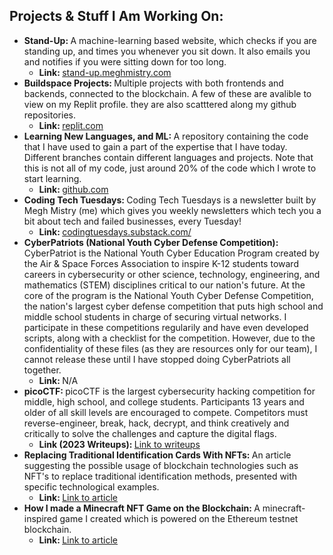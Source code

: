 ## Projects & Stuff I Am Working On:

 - <b>Stand-Up: </b>A machine-learning based website, which checks if you are standing up, and times you whenever you sit down. It also emails you and notifies if you were sitting down for too long.
   - <b>Link: </b><a href="https://stand-up.meghmistry.com" target="_blank">stand-up.meghmistry.com</a>
 - <b>Buildspace Projects: </b>Multiple projects with both frontends and backends, connected to the blockchain. A few of these are avalible to view on my Replit profile. they are also scatttered along my github repositories.
   - <b>Link: </b><a href="https://replit.com/@MeghMistry" target="_blank">replit.com</a>
 - <b>Learning New Languages, and ML: </b>A repository containing the code that I have used to gain a part of the expertise that I have today. Different branches contain different languages and projects. Note that this is not all of my code, just around 20% of the code which I wrote to start learning.
   - <b>Link: </b><a href="https://github.com/Megaman222111/My-Projects" target="_blank">github.com</a>
- <b>Coding Tech Tuesdays: </b>Coding Tech Tuesdays is a newsletter built by Megh Mistry (me) which gives you weekly newsletters which tech you a bit about tech and failed businesses, every Tuesday!
   - <b>Link: </b><a href="https://codingtuesdays.substack.com/" target="_blank">codingtuesdays.substack.com/</a>
 - <b>CyberPatriots (National Youth Cyber Defense Competition): </b>CyberPatriot is the National Youth Cyber Education Program created by the Air & Space Forces Association to inspire K-12 students toward careers in cybersecurity or other science, technology, engineering, and mathematics (STEM) disciplines critical to our nation's future. At the core of the program is the National Youth Cyber Defense Competition, the nation's largest cyber defense competition that puts high school and middle school students in charge of securing virtual networks. I participate in these competitions regularily and have even developed scripts, along with a checklist for the competition. However, due to the confidentiality of these files (as they are resources only for our team), I cannot release these until I have stopped doing CyberPatriots all together. 
   - <b> Link: </b>N/A 
 - <b>picoCTF: </b>picoCTF is the largest cybersecurity hacking competition for middle, high school, and college students. Participants 13 years and older of all skill levels are encouraged to compete. Competitors must reverse-engineer, break, hack, decrypt, and think creatively and critically to solve the challenges and capture the digital flags.
   - <b>Link (2023 Writeups): </b><a href="https://picoctf2023.meghmistry.com/" target="_blank">Link to writeups</a>
- <b>Replacing Traditional Identification Cards With NFTs: </b>An article suggesting the possible usage of blockchain technologies such as NFT's to replace traditional identification methods, presented with specific technological examples.
   - <b>Link: </b><a href="https://medium.com/@meghmistry/replacing-traditional-identification-cards-with-nfts-c1f48552e783" target="_blank">Link to article</a>
- <b>How I made a Minecraft NFT Game on the Blockchain: </b>A minecraft-inspired game I created which is powered on the Ethereum testnet blockchain.
   - <b>Link: </b><a href="https://medium.com/@meghmistry/how-i-made-a-minecraft-nft-game-on-the-blockchain-2424bc582d83" target="_blank">Link to article</a>
